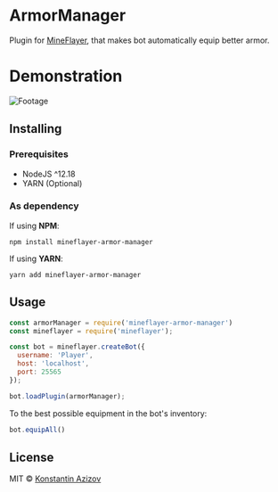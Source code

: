 # ArmorManager

Plugin for [MineFlayer](https://github.com/PrismarineJS/mineflayer), that makes bot automatically equip better armor.

# Demonstration

![Footage](/footage.gif)

## Installing

### Prerequisites

- NodeJS ^12.18
- YARN (Optional)

### As dependency

If using **NPM**:

`npm install mineflayer-armor-manager`

If using **YARN**:

`yarn add mineflayer-armor-manager`

## Usage

```js
const armorManager = require('mineflayer-armor-manager')
const mineflayer = require('mineflayer');

const bot = mineflayer.createBot({
  username: 'Player',
  host: 'localhost',
  port: 25565
});

bot.loadPlugin(armorManager);
```

To the best possible equipment in the bot's inventory:
```js
bot.equipAll()
```

## License

MIT © [Konstantin Azizov](http://g07cha.github.io)
